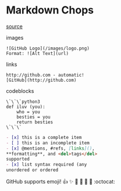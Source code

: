 # Markdown Chops

[source](https://guides.github.com/pdfs/markdown-cheatsheet-online.pdf)

images
```
![GitHub Logo](/images/logo.png)
Format: ![Alt Text](url)
```

links
```
http://github.com - automatic!
[GitHub](http://github.com)
```

codeblocks
```
\`\`\`python3
def iluv (you):
    who = you
    besties = you
    return besties
\`\`\`
```


```markdown
- [x] this is a complete item
- [ ] this is an incomplete item
- [x] @mentions, #refs, [links](),
**formatting**, and <del>tags</del>
supported
- [x] list syntax required (any
unordered or ordered
```


GitHub supports emoji!
:+1: :sparkles: :camel: :tada:
:rocket: :metal: :octocat: